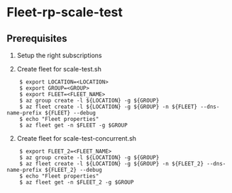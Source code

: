 # Fleet-rp-scale-test
## Prerequisites
1. Setup the right subscriptions

2. Create fleet for scale-test.sh
```
    $ export LOCATION=<LOCATION>
    $ export GROUP=<GROUP>
    $ export FLEET=<FLEET_NAME>
    $ az group create -l ${LOCATION} -g ${GROUP}
    $ az fleet create -l ${LOCATION} -g ${GROUP} -n ${FLEET} --dns-name-prefix ${FLEET} --debug
    $ echo "Fleet properties"
    $ az fleet get -n $FLEET -g $GROUP
```

2. Create fleet for scale-test-concurrent.sh
```
    $ export FLEET_2=<FLEET_NAME>
    $ az group create -l ${LOCATION} -g ${GROUP}
    $ az fleet create -l ${LOCATION} -g ${GROUP} -n ${FLEET_2} --dns-name-prefix ${FLEET_2} --debug
    $ echo "Fleet properties"
    $ az fleet get -n $FLEET_2 -g $GROUP
```